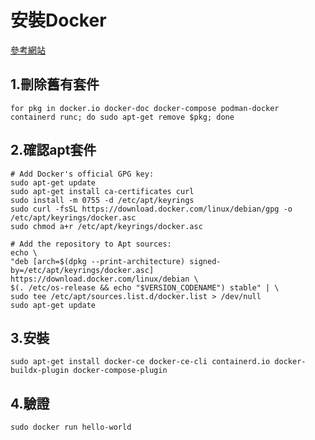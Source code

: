 # 安裝Docker  
[參考網站](https://docs.docker.com/engine/install/debian/) 
## 1.刪除舊有套件
    for pkg in docker.io docker-doc docker-compose podman-docker containerd runc; do sudo apt-get remove $pkg; done

## 2.確認apt套件
    # Add Docker's official GPG key:
    sudo apt-get update
    sudo apt-get install ca-certificates curl
    sudo install -m 0755 -d /etc/apt/keyrings
    sudo curl -fsSL https://download.docker.com/linux/debian/gpg -o /etc/apt/keyrings/docker.asc
    sudo chmod a+r /etc/apt/keyrings/docker.asc

    # Add the repository to Apt sources:
    echo \
    "deb [arch=$(dpkg --print-architecture) signed-by=/etc/apt/keyrings/docker.asc] https://download.docker.com/linux/debian \
    $(. /etc/os-release && echo "$VERSION_CODENAME") stable" | \
    sudo tee /etc/apt/sources.list.d/docker.list > /dev/null
    sudo apt-get update

## 3.安裝
    sudo apt-get install docker-ce docker-ce-cli containerd.io docker-buildx-plugin docker-compose-plugin

## 4.驗證
    sudo docker run hello-world